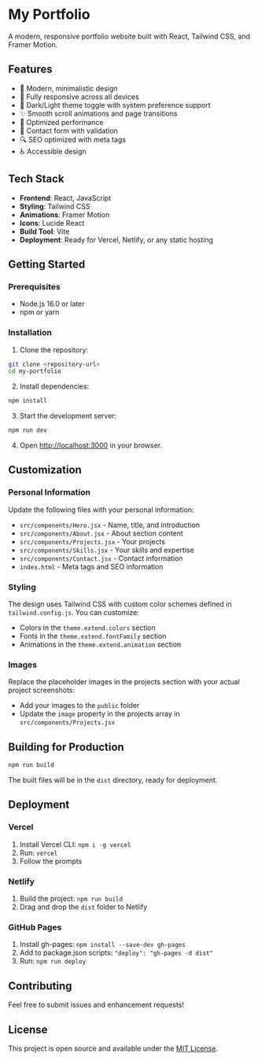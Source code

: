 # My Portfolio

A modern, responsive portfolio website built with React, Tailwind CSS, and Framer Motion.

## Features

- 🎨 Modern, minimalistic design
- 📱 Fully responsive across all devices
- 🌙 Dark/Light theme toggle with system preference support
- ✨ Smooth scroll animations and page transitions
- 🚀 Optimized performance
- 📧 Contact form with validation
- 🔍 SEO optimized with meta tags
- ♿ Accessible design

## Tech Stack

- **Frontend**: React, JavaScript
- **Styling**: Tailwind CSS
- **Animations**: Framer Motion
- **Icons**: Lucide React
- **Build Tool**: Vite
- **Deployment**: Ready for Vercel, Netlify, or any static hosting

## Getting Started

### Prerequisites

- Node.js 16.0 or later
- npm or yarn

### Installation

1. Clone the repository:
```bash
git clone <repository-url>
cd my-portfolio
```

2. Install dependencies:
```bash
npm install
```

3. Start the development server:
```bash
npm run dev
```

4. Open [http://localhost:3000](http://localhost:3000) in your browser.

## Customization

### Personal Information

Update the following files with your personal information:

- `src/components/Hero.jsx` - Name, title, and introduction
- `src/components/About.jsx` - About section content
- `src/components/Projects.jsx` - Your projects
- `src/components/Skills.jsx` - Your skills and expertise
- `src/components/Contact.jsx` - Contact information
- `index.html` - Meta tags and SEO information

### Styling

The design uses Tailwind CSS with custom color schemes defined in `tailwind.config.js`. You can customize:

- Colors in the `theme.extend.colors` section
- Fonts in the `theme.extend.fontFamily` section
- Animations in the `theme.extend.animation` section

### Images

Replace the placeholder images in the projects section with your actual project screenshots:

- Add your images to the `public` folder
- Update the `image` property in the projects array in `src/components/Projects.jsx`

## Building for Production

```bash
npm run build
```

The built files will be in the `dist` directory, ready for deployment.

## Deployment

### Vercel

1. Install Vercel CLI: `npm i -g vercel`
2. Run: `vercel`
3. Follow the prompts

### Netlify

1. Build the project: `npm run build`
2. Drag and drop the `dist` folder to Netlify

### GitHub Pages

1. Install gh-pages: `npm install --save-dev gh-pages`
2. Add to package.json scripts: `"deploy": "gh-pages -d dist"`
3. Run: `npm run deploy`

## Contributing

Feel free to submit issues and enhancement requests!

## License

This project is open source and available under the [MIT License](LICENSE).

